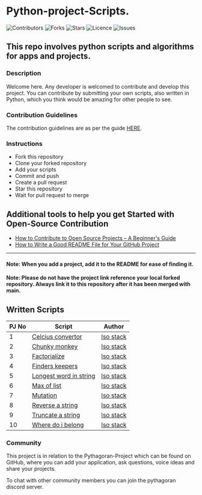 ﻿# Python-project-Scripts.

![Contributors](https://img.shields.io/github/contributors/larymak/Python-project-Scripts?style=plastic)
![Forks](https://img.shields.io/github/forks/larymak/Python-project-Scripts)
![Stars](https://img.shields.io/github/stars/larymak/Python-project-Scripts)
![Licence](https://img.shields.io/github/license/larymak/Python-project-Scripts)
![Issues](https://img.shields.io/github/issues/larymak/Python-project-Scripts)

## This repo involves python scripts and algorithms for apps and projects.

### Description

Welcome here. Any developer is welcomed to contribute and develop this project.
You can contribute by submitting your own scripts, also written in Python, which you think would be amazing for other people to see.

### Contribution Guidelines

The contribution guidelines are as per the guide [HERE](https://github.com/larymak/Python-project-Scripts/blob/main/CONTRIBUTING.md).

### Instructions

- Fork this repository
- Clone your forked repository
- Add your scripts
- Commit and push
- Create a pull request
- Star this repository
- Wait for pull request to merge

## Additional tools to help you get Started with Open-Source Contribution

* [How to Contribute to Open Source Projects – A Beginner's Guide](https://www.freecodecamp.org/news/how-to-contribute-to-open-source-projects-beginners-guide/)
* [How to Write a Good README File for Your GitHub Project](https://www.freecodecamp.org/news/how-to-write-a-good-readme-file/)

-----------

#### Note: When you add a project, add it to the README for ease of finding it.
#### Note: Please do not have the project link reference your local forked repository. Always link it to this repository after it has been merged with main.

## Written Scripts

| PJ No | Script                                                                                                                                | Author                                                  |
| ----- | -------------------------------------------------------------------------------------------------------------------------------------- | ------------------------------------------------------- |
| 1     | [Celcius convertor](https://github.com/isostack/simple-syntax-python/tree/main/CELCIUS-FAHRENHEIT)                                     | [Iso stack](https://github.com/isostack)                  |
| 2     | [Chunky monkey](https://github.com/isostack/simple-syntax-python/tree/main/CHUNKY-MONKEY)                                               | [Iso stack](https://github.com/isostack)              |
| 3     | [Factorialize](https://github.com/isostack/simple-syntax-python/tree/main/FACTORIALIZE)                                             | [Iso stack](https://github.com/isostack)                  |
| 4     | [Finders keepers](https://github.com/isostack/simple-syntax-python/tree/main/FINDERS-KEEPERS)                                                       | [Iso stack](https://github.com/isostack)                  |
| 5     | [Longest word in string](https://github.com/isostack/simple-syntax-python/tree/main/LONGEST-WORD-IN-STRING)                                        | [Iso stack](https://github.com/isostack)                  |
| 6     | [Max of list](https://github.com/isostack/simple-syntax-python/tree/main/MAX-OF-LIST)                                              | [Iso stack](https://github.com/isostack)                  |
| 7     | [Mutation](https://github.com/isostack/simple-syntax-python/tree/main/MUTATION)                                       | [Iso stack](https://github.com/isostack)                  |
| 8     | [Reverse a string](https://github.com/isostack/simple-syntax-python/tree/main/REVERSE-A-STRING)                                     | [Iso stack](https://github.com/isostack)                  |
| 9     | [Truncate a string](https://github.com/isostack/simple-syntax-python/tree/main/TRUNCATE-A-STRING)                                               | [Iso stack](https://github.com/isostack)                  |
| 10    | [Where do i belong](https://github.com/isostack/simple-syntax-python/tree/main/WHERE-DO-I-BELONG)                                | [Iso stack](https://github.com/isostack)        |


### Community
This project is in relation to the Pythagoran-Project which can be found on GitHub, where you can add your application, ask questions, voice ideas 
and share your projects.

To chat with other community members you can join the pythagoran discord server.
